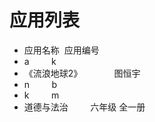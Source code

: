 # 应用列表
- 应用名称&nbsp;&nbsp;应用编号
- a&nbsp;&nbsp;&nbsp;&nbsp;&nbsp;&nbsp;&nbsp;&nbsp;&nbsp;k
- 《流浪地球2》&nbsp;&nbsp;&nbsp;&nbsp;&nbsp;&nbsp;&nbsp;&nbsp;&nbsp;&nbsp;&nbsp;&nbsp;&nbsp;图恒宇
- n&nbsp;&nbsp;&nbsp;&nbsp;&nbsp;&nbsp;&nbsp;&nbsp;&nbsp;b
- k&nbsp;&nbsp;&nbsp;&nbsp;&nbsp;&nbsp;&nbsp;&nbsp;&nbsp;m
- 道德与法治&nbsp;&nbsp;&nbsp;&nbsp;&nbsp;&nbsp;&nbsp;&nbsp;&nbsp;六年级 全一册

